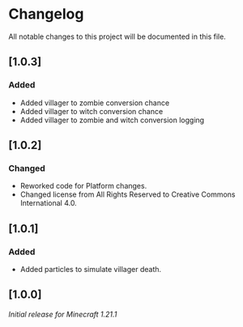 # Changelog

All notable changes to this project will be documented in this file.

## [1.0.3]

### Added

- Added villager to zombie conversion chance
- Added villager to witch conversion chance
- Added villager to zombie and witch conversion logging

## [1.0.2]

### Changed

- Reworked code for Platform changes.
- Changed license from All Rights Reserved to Creative Commons International 4.0.

## [1.0.1]

### Added

- Added particles to simulate villager death.

## [1.0.0]

_Initial release for Minecraft 1.21.1_
